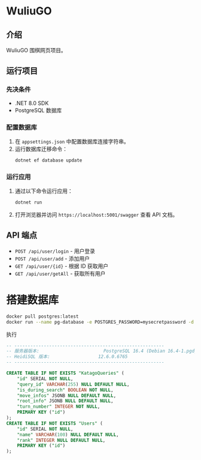 # WuliuGO

## 介绍
WuliuGO 围棋网页项目。

## 运行项目

### 先决条件
- .NET 8.0 SDK
- PostgreSQL 数据库

### 配置数据库
1. 在 `appsettings.json` 中配置数据库连接字符串。
2. 运行数据库迁移命令：
   ```bash
   dotnet ef database update
   ```

### 运行应用
1. 通过以下命令运行应用：
   ```bash
   dotnet run
   ```
2. 打开浏览器并访问 `https://localhost:5001/swagger` 查看 API 文档。

## API 端点
- `POST /api/user/login` - 用户登录
- `POST /api/user/add` - 添加用户
- `GET /api/user/{id}` - 根据 ID 获取用户
- `GET /api/user/getAll` - 获取所有用户

# 搭建数据库

```bash
docker pull postgres:latest
docker run --name pg-database -e POSTGRES_PASSWORD=mysecretpassword -d -p 5432:5432 postgres
```

执行

```sql
-- --------------------------------------------------------
-- 服务器版本:                        PostgreSQL 16.4 (Debian 16.4-1.pgdg120+1) on x86_64-pc-linux-gnu, compiled by gcc (Debian 12.2.0-14) 12.2.0, 64-bit
-- HeidiSQL 版本:                  12.6.0.6765
-- --------------------------------------------------------

CREATE TABLE IF NOT EXISTS "KatagoQueries" (
	"id" SERIAL NOT NULL,
	"query_id" VARCHAR(255) NULL DEFAULT NULL,
	"is_during_search" BOOLEAN NOT NULL,
	"move_infos" JSONB NULL DEFAULT NULL,
	"root_info" JSONB NULL DEFAULT NULL,
	"turn_number" INTEGER NOT NULL,
	PRIMARY KEY ("id")
);
CREATE TABLE IF NOT EXISTS "Users" (
	"id" SERIAL NOT NULL,
	"name" VARCHAR(100) NULL DEFAULT NULL,
	"rank" INTEGER NULL DEFAULT NULL,
	PRIMARY KEY ("id")
);

```

